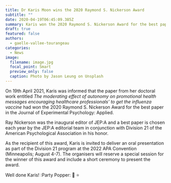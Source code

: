 ```yaml
---
title: Dr Karis Moon wins the 2020 Raymond S. Nickerson Award
subtitle: ""
date: 2020-04-19T06:45:09.385Z
summary: Karis won the 2020 Raymond S. Nickerson Award for the best paper in the Journal of Experimental Psychology: Applied.
draft: true
featured: false
authors:
  - gaelle-vallee-tourangeau
categories:
  - News
image:
  filename: image.jpg
  focal_point: Smart
  preview_only: false
  caption: Photo by Jason Leung on Unsplash
---
```

On 19th April 2021, Karis was informed that the paper from her doctoral work entitled *The moderating effect of autonomy on promotional health messages encouraging healthcare professionals’ to get the influenza vaccine* had won the 2020 Raymond S. Nickerson Award for the best paper in the Journal of Experimental Psychology: Applied.

Ray Nickerson was the inaugural editor of JEP:A and a best paper is chosen each year by the JEP:A editorial team in conjunction with Division 21 of the American Psychological Association in his honor.

As the recipient of this award, Karis is invited to deliver an oral presentation as part of the Division 21 program at the 2022 APA Convention (Minneapolis; August 4-7).  The organisers will reserve a special session for the winner of this award and include a short ceremony to present the award.

Well done Karis! :Party Popper: :clap: :star:
